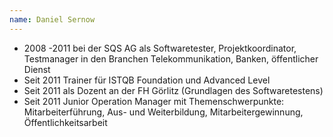 ```yaml
---
name: Daniel Sernow
---
```


- 2008 -2011 bei der SQS AG als Softwaretester, Projektkoordinator, Testmanager in den Branchen Telekommunikation,
  Banken, öffentlicher Dienst
- Seit 2011 Trainer für ISTQB Foundation und Advanced Level
- Seit 2011 als Dozent an der FH Görlitz (Grundlagen des Softwaretestens)
- Seit 2011 Junior Operation Manager mit Themenschwerpunkte: Mitarbeiterführung, Aus- und Weiterbildung,
  Mitarbeitergewinnung, Öffentlichkeitsarbeit
